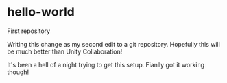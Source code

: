 # hello-world
First repository


Writing this change as my second edit to a git repository. Hopefully this will be much better than Unity Collaboration!

It's been a hell of a night trying to get this setup. Fianlly got it working though!
